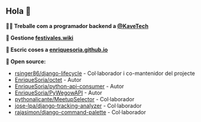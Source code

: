 ## Hola 👋

**👨‍🔧 Treballe com a programador backend a [@KaveTech](https://github.com/KaveTech)**

**🎫 Gestione [festivales.wiki](https://festivales.wiki)**

**📝 Escric coses a [enriquesoria.github.io](https://enriquesoria.github.io/)**

**👥 Open source:**
 - [rsinger86/django-lifecycle](https://github.com/rsinger86/django-lifecycle/pulls/EnriqueSoria) - Col·laborador i co-mantenidor del projecte
 - [EnriqueSoria/octet](https://github.com/EnriqueSoria/octet) - Autor
 - [EnriqueSoria/python-api-consumer](https://github.com/EnriqueSoria/python-api-consumer) - Autor
 - [EnriqueSoria/PyWegowAPI](https://github.com/EnriqueSoria/PyWegowAPI) - Autor
 - [pythonalicante/MeetupSelector](https://github.com/pythonalicante/MeetupSelector/pulls?q=is%3Apr+author%3AEnriqueSoria+is%3Amerged+) - Col·laborador
 - [jose-lpa/django-tracking-analyzer](https://github.com/jose-lpa/django-tracking-analyzer/pulls?q=is%3Apr+author%3AEnriqueSoria+is%3Amerged+) - Col·laborador
 - [rajasimon/django-command-palette](https://github.com/rajasimon/django-command-palette/pulls/EnriqueSoria/?q=is%3Apr+is%3Amerged) - Col·laborador
